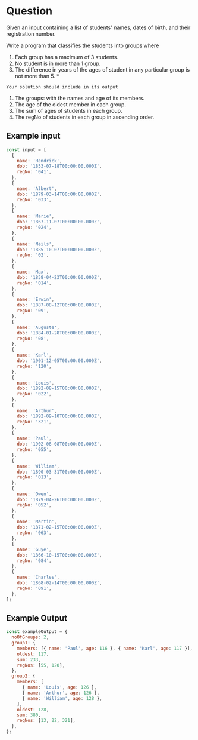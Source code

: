 # Question

Given an input containing a list of students' names, dates of birth, and their registration number.

Write a program that classifies the students into groups where

1. Each group has a maximum of 3 students.
2. No student is in more than 1 group.
3. The difference in years of the ages of student in any particular group is not more than 5. \*

`Your solution should include in its output`

1. The groups: with the names and age of its members.
2. The age of the oldest member in each group.
3. The sum of ages of students in each group.
4. The regNo of students in each group in ascending order.

## Example input

```js
const input = [
  {
    name: 'Hendrick',
    dob: '1853-07-18T00:00:00.000Z',
    regNo: '041',
  },
  {
    name: 'Albert',
    dob: '1879-03-14T00:00:00.000Z',
    regNo: '033',
  },
  {
    name: 'Marie',
    dob: '1867-11-07T00:00:00.000Z',
    regNo: '024',
  },
  {
    name: 'Neils',
    dob: '1885-10-07T00:00:00.000Z',
    regNo: '02',
  },
  {
    name: 'Max',
    dob: '1858-04-23T00:00:00.000Z',
    regNo: '014',
  },
  {
    name: 'Erwin',
    dob: '1887-08-12T00:00:00.000Z',
    regNo: '09',
  },
  {
    name: 'Auguste',
    dob: '1884-01-28T00:00:00.000Z',
    regNo: '08',
  },
  {
    name: 'Karl',
    dob: '1901-12-05T00:00:00.000Z',
    regNo: '120',
  },
  {
    name: 'Louis',
    dob: '1892-08-15T00:00:00.000Z',
    regNo: '022',
  },
  {
    name: 'Arthur',
    dob: '1892-09-10T00:00:00.000Z',
    regNo: '321',
  },
  {
    name: 'Paul',
    dob: '1902-08-08T00:00:00.000Z',
    regNo: '055',
  },
  {
    name: 'William',
    dob: '1890-03-31T00:00:00.000Z',
    regNo: '013',
  },
  {
    name: 'Owen',
    dob: '1879-04-26T00:00:00.000Z',
    regNo: '052',
  },
  {
    name: 'Martin',
    dob: '1871-02-15T00:00:00.000Z',
    regNo: '063',
  },
  {
    name: 'Guye',
    dob: '1866-10-15T00:00:00.000Z',
    regNo: '084',
  },
  {
    name: 'Charles',
    dob: '1868-02-14T00:00:00.000Z',
    regNo: '091',
  },
];
```

## Example Output

```js
const exampleOutput = {
  noOfGroups: 2,
  group1: {
    members: [{ name: 'Paul', age: 116 }, { name: 'Karl', age: 117 }],
    oldest: 117,
    sum: 233,
    regNos: [55, 120],
  },
  group2: {
    members: [
      { name: 'Louis', age: 126 },
      { name: 'Arthur', age: 126 },
      { name: 'William', age: 128 },
    ],
    oldest: 128,
    sum: 380,
    regNos: [13, 22, 321],
  },
};
```
